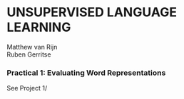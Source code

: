 # UNSUPERVISED LANGUAGE LEARNING
Matthew van Rijn<br>
Ruben Gerritse

### Practical 1: Evaluating Word Representations
See Project 1/
